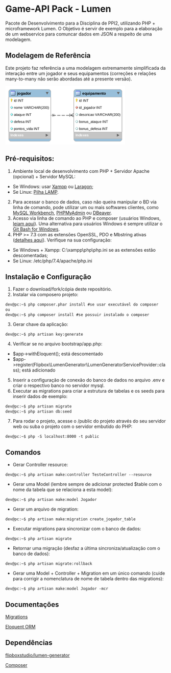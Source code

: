 # Game-API Pack - Lumen

Pacote de Desenvolvimento para a Disciplina de PPI2, utilizando PHP + microframework Lumen. O Objetivo é servir de exemplo para a elaboração de um webservice para comuncar dados em JSON a respeito de uma modelagem.

## Modelagem de Referência 

Este projeto faz referência a uma modelagem extremamente simplificada da interação entre um jogador e seus equipamentos (correções e relações many-to-many não serão abordadas até a presente versão).

![Imagem da Modelagem inicial do sistema](/docs/modelagem-inicial.png)

## Pré-requisitos:

1. Ambiente local de desenvolvimento com PHP + Servidor Apache (opcional) + Servidor MySQL:
- Se Windows: usar [Xampp](https://www.apachefriends.org) ou [Laragon](https://laragon.org/);
- Se Linux: [Pilha LAMP](https://www.digitalocean.com/community/tutorials/how-to-install-linux-apache-mysql-php-lamp-stack-on-ubuntu-20-04-pt).
2. Para acessar o banco de dados, caso não queira manipular o BD via linha de comando, pode utilizar um ou mais softwares clientes, como [MySQL Workbench](https://www.mysql.com/products/workbench/), [PHPMyAdmin](https://www.phpmyadmin.net) ou [DBeaver](https://dbeaver.io/).
2. Acesso via linha de comando ao PHP e composer (usuários Windows, [leiam aqui](https://webdevbr.com.br/fazendo-o-php-funcionar-no-console-cmd-do-windows-instalando-o-composer-e-o-git)). Uma alternativa para usuários Windows é sempre utilizar o [Git Bash for Windows](https://gitforwindows.org/).
3. PHP >= 7.3 com as extensões OpenSSL, PDO e Mbstring ativas ([detalhes aqui](https://lumen.laravel.com/docs/8.x/installation#server-requirements)). Verifique na sua configuração:
- Se Windows + Xampp: C:\xampp\php\php.ini se as extensões estão descomentadas;
- Se Linux: /etc/php/7.4/apache/php.ini

## Instalação e Configuração

1. Fazer o download/fork/cópia deste repositório.
2. Instalar via composero projeto:
```console
dev@pc:~$ php composer.phar install #se usar executável do composer
ou
dev@pc:~$ php composer install #se possuir instalado o composer
```
3. Gerar chave da aplicação:
```console
dev@pc:~$ php artisan key:generate
```
4. Verificar se no arquivo bootstrap/app.php:
- $app->withEloquent(); está descomentado
- $app->register(Flipbox\LumenGenerator\LumenGeneratorServiceProvider::class); está adicionado
5. Inserir a configuração de conexão do banco de dados no arquivo .env e criar o respectivo banco no servidor mysql.
6. Executar as migrations para criar a estrutura de tabelas e os seeds para inserir dados de exemplo:
```console
dev@pc:~$ php artisan migrate
dev@pc:~$ php artisan db:seed
```
7. Para rodar o projeto, acesse o /public do projeto através do seu servidor web ou suba o projeto com o servidor embutido do PHP:
```console
dev@pc:~$ php -S localhost:8000 -t public
```


## Comandos
- Gerar Controller resource:
```console
dev@pc:~$ php artisan make:controller TesteController --resource
```
- Gerar uma Model (lembre sempre de adicionar protected $table com o nome da tabela que se relaciona a esta model):
```console
dev@pc:~$ php artisan make:model Jogador
```
- Gerar um arquivo de migration:
```console
dev@pc:~$ php artisan make:migration create_jogador_table
```
- Executar migrations para sincronizar com o banco de dados:
```console
dev@pc:~$ php artisan migrate
```
- Retornar uma migração (desfaz a última sincroniza/atualização com o banco de dados):
```console
dev@pc:~$ php artisan migrate:rollback
```
- Gerar uma Model + Controller + Migration em um único comando (cuide para corrigir a nomenclatura de nome de tabela dentro das migrations):
```console
dev@pc:~$ php artisan make:model Jogador -mcr
```


## Documentações
[Migrations](https://laravel.com/docs/8.x/migrations)

[Eloquent ORM](https://laravel.com/docs/8.x/eloquent)

## Dependências

[flipboxstudio/lumen-generator](https://github.com/flipboxstudio/lumen-generator)

[Composer](https://getcomposer.org)


